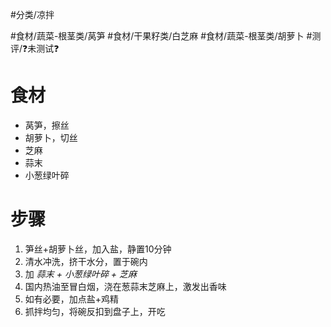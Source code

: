 #分类/凉拌 
 
#食材/蔬菜-根茎类/莴笋 #食材/干果籽类/白芝麻 #食材/蔬菜-根茎类/胡萝卜 
#测评/❓未测试❓

# 食材
- 莴笋，擦丝
- 胡萝卜，切丝
- 芝麻
- 蒜末
- 小葱绿叶碎
# 步骤
1. 笋丝+胡萝卜丝，加入盐，静置10分钟
2. 清水冲洗，挤干水分，置于碗内
3. 加 *蒜末 + 小葱绿叶碎 + 芝麻*
4. 国内热油至冒白烟，浇在葱蒜末芝麻上，激发出香味
5. 如有必要，加点盐+鸡精
6. 抓拌均匀，将碗反扣到盘子上，开吃